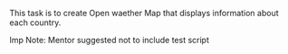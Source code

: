 This task is to create Open waether Map that displays information about each country.

Imp Note:
Mentor suggested not to include test script
